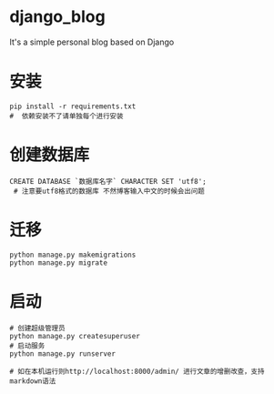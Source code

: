 # django_blog
It's a simple personal blog based on Django
# 安装
```
pip install -r requirements.txt
#  依赖安装不了请单独每个进行安装
```
# 创建数据库
```
CREATE DATABASE `数据库名字` CHARACTER SET 'utf8';
 # 注意要utf8格式的数据库 不然博客输入中文的时候会出问题 
```
# 迁移
```
python manage.py makemigrations
python manage.py migrate
```
# 启动
```
# 创建超级管理员
python manage.py createsuperuser
# 启动服务
python manage.py runserver

# 如在本机运行则http://localhost:8000/admin/ 进行文章的增删改查，支持markdown语法
```
